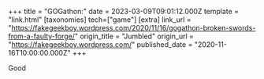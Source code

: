 +++
title = "GOGathon:"
date = 2023-03-09T09:01:12.000Z
template = "link.html"
[taxonomies]
tech=["game"]
[extra]
link_url = "https://fakegeekboy.wordpress.com/2020/11/16/gogathon-broken-swords-from-a-faulty-forge/"
origin_title = "Jumbled"
origin_url = "https://fakegeekboy.wordpress.com/"
published_date = "2020-11-16T10:00:00.000Z"
+++


Good